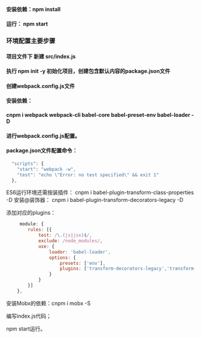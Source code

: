 #### 安装依赖：npm install
#### 运行： npm start

### 环境配置主要步骤
#### 项目文件下 新建 src/index.js

#### 执行 npm init -y 初始化项目，创建包含默认内容的package.json文件
#### 创建webpack.config.js文件
#### 安装依赖：
#### cnpm i webpack webpack-cli babel-core babel-preset-env babel-loader -D

#### 进行webpack.config.js配置。
#### package.json文件配置命令：
```javascript
  "scripts": {
    "start": "webpack -w",
    "test": "echo \"Error: no test specified\" && exit 1"
  },
```

ES6运行环境还需按装插件： cnpm i babel-plugin-transform-class-properties -D
安装@装饰器： cnpm i babel-plugin-transform-decorators-legacy -D 

添加对应的plugins：
```javascript
     module: {
        rules: [{
            test: /\.(js|jsx)$/,
            exclude: /node_modules/,
            use: {
                loader: 'babel-loader',
                options: {
                    presets: ['env'],
                    plugins: ['transform-decorators-legacy','transform-class-properties']
                }
            }
        }]
    },
```

安装Mobx的依赖：cnpm i mobx -S

编写index.js代码；

npm start运行。
